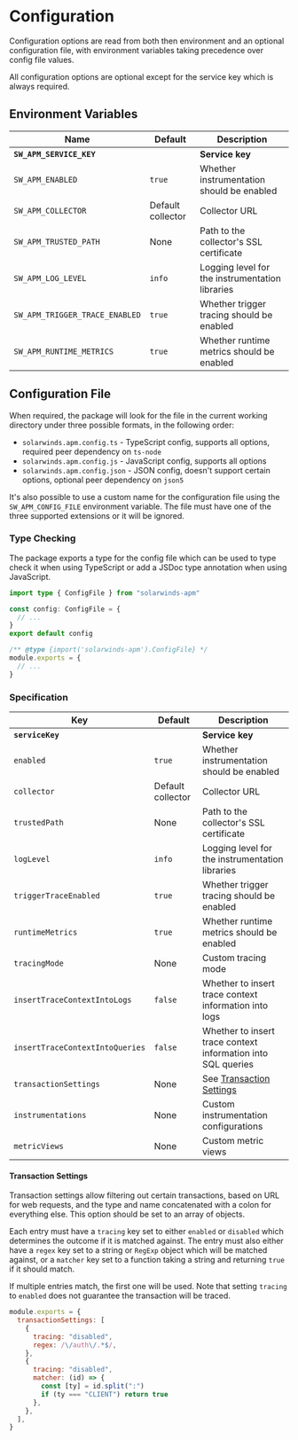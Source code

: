 # Configuration

Configuration options are read from both then environment and an optional configuration file, with environment variables taking precedence over config file values.

All configuration options are optional except for the service key which is always required.

## Environment Variables

| Name                           | Default           | Description                                     |
| ------------------------------ | ----------------- | ----------------------------------------------- |
| **`SW_APM_SERVICE_KEY`**       |                   | **Service key**                                 |
| `SW_APM_ENABLED`               | `true`            | Whether instrumentation should be enabled       |
| `SW_APM_COLLECTOR`             | Default collector | Collector URL                                   |
| `SW_APM_TRUSTED_PATH`          | None              | Path to the collector's SSL certificate         |
| `SW_APM_LOG_LEVEL`             | `info`            | Logging level for the instrumentation libraries |
| `SW_APM_TRIGGER_TRACE_ENABLED` | `true`            | Whether trigger tracing should be enabled       |
| `SW_APM_RUNTIME_METRICS`       | `true`            | Whether runtime metrics should be enabled       |

## Configuration File

When required, the package will look for the file in the current working directory under three possible formats, in the following order:

- `solarwinds.apm.config.ts` - TypeScript config, supports all options, required peer dependency on `ts-node`
- `solarwinds.apm.config.js` - JavaScript config, supports all options
- `solarwinds.apm.config.json` - JSON config, doesn't support certain options, optional peer dependency on `json5`

It's also possible to use a custom name for the configuration file using the `SW_APM_CONFIG_FILE` environment variable. The file must have one of the three supported extensions or it will be ignored.

### Type Checking

The package exports a type for the config file which can be used to type check it when using TypeScript or add a JSDoc type annotation when using JavaScript.

```ts
import type { ConfigFile } from "solarwinds-apm"

const config: ConfigFile = {
  // ...
}
export default config
```

```js
/** @type {import('solarwinds-apm').ConfigFile} */
module.exports = {
  // ...
}
```

### Specification

| Key                             | Default           | Description                                                  |
| ------------------------------- | ----------------- | ------------------------------------------------------------ |
| **`serviceKey`**                |                   | **Service key**                                              |
| `enabled`                       | `true`            | Whether instrumentation should be enabled                    |
| `collector`                     | Default collector | Collector URL                                                |
| `trustedPath`                   | None              | Path to the collector's SSL certificate                      |
| `logLevel`                      | `info`            | Logging level for the instrumentation libraries              |
| `triggerTraceEnabled`           | `true`            | Whether trigger tracing should be enabled                    |
| `runtimeMetrics`                | `true`            | Whether runtime metrics should be enabled                    |
| `tracingMode`                   | None              | Custom tracing mode                                          |
| `insertTraceContextIntoLogs`    | `false`           | Whether to insert trace context information into logs        |
| `insertTraceContextIntoQueries` | `false`           | Whether to insert trace context information into SQL queries |
| `transactionSettings`           | None              | See [Transaction Settings](#transaction-settings)            |
| `instrumentations`              | None              | Custom instrumentation configurations                        |
| `metricViews`                   | None              | Custom metric views                                          |

#### Transaction Settings

Transaction settings allow filtering out certain transactions, based on URL for web requests, and the type and name concatenated with a colon for everything else. This option should be set to an array of objects.

Each entry must have a `tracing` key set to either `enabled` or `disabled` which determines the outcome if it is matched against. The entry must also either have a `regex` key set to a string or `RegExp` object which will be matched against, or a `matcher` key set to a function taking a string and returning `true` if it should match.

If multiple entries match, the first one will be used. Note that setting `tracing` to `enabled` does not guarantee the transaction will be traced.

```js
module.exports = {
  transactionSettings: [
    {
      tracing: "disabled",
      regex: /\/auth\/.*$/,
    },
    {
      tracing: "disabled",
      matcher: (id) => {
        const [ty] = id.split(":")
        if (ty === "CLIENT") return true
      },
    },
  ],
}
```
